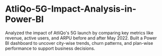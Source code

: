 # AtliQo-5G-Impact-Analysis-in-Power-BI
Analyzed the impact of AtliQo's 5G launch by comparing key metrics like revenue, active users, and ARPU before and after May 2022. Built a Power BI dashboard to uncover city-wise trends, churn patterns, and plan-wise performance to support business decisions.
